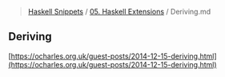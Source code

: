 > [Haskell Snippets](../README.md) / [05. Haskell Extensions](README.md) / Deriving.md
## Deriving
[https://ocharles.org.uk/guest-posts/2014-12-15-deriving.html](https://ocharles.org.uk/guest-posts/2014-12-15-deriving.html)